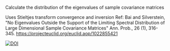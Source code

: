 Calculate the distribution of the eigenvalues of sample covariance matrices

Uses Stieltjes transform convergence and inversion
Ref: Bai and Silverstein, "No Eigenvalues Outside the Support of the Limiting
Spectral Distribution of Large Dimensional Sample Covariance Matrices"
Ann. Prob., 26 (1), 316-345.
https://projecteuclid.org/euclid.aop/1022855421

[![DOI](https://zenodo.org/badge/91010751.svg)](https://zenodo.org/badge/latestdoi/91010751)
